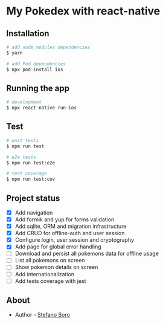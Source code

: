# My Pokedex with react-native

## Installation

```bash
# add node_modules dependencies
$ yarn

# add Pod dependencies
$ npx pod-install ios
```

## Running the app

```bash
# development
$ npx react-native run-ios
```

## Test

```bash
# unit tests
$ npm run test

# e2e tests
$ npm run test:e2e

# test coverage
$ npm run test:cov
```

## Project status

- [x] Add navigation
- [x] Add formik and yup for forms validation
- [x] Add sqlite, ORM and migration infrastructure
- [x] Add CRUD for offline-auth and user session
- [x] Configure login, user session and cryptography
- [x] Add page for global error handling
- [ ] Download and persist all pokemons data for offline usage
- [ ] List all pokemons on screen
- [ ] Show pokemon details on screen
- [ ] Add internationalization
- [ ] Add tests coverage with jest

## About

- Author - [Stefano Soro](https://www.linkedin.com/in/stefanosorodeveloper/)
